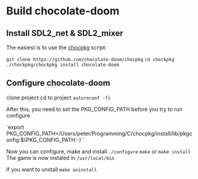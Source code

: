 # Build chocolate-doom

## Install SDL2_net & SDL2_mixer
The easiest is to use the [chocpkg](https://github.com/chocolate-doom/chocpkg) script:

`git clone https://github.com/chocolate-doom/chocpkg`
`cd chockpkg`
`./chockpkg/chockpkg install chocolate-doom`

## Configure chocolate-doom
clone project
cd to project
`autoreconf -fi`

After this, you need to set the PKG_CONFIG_PATH before you try to run configure

`export PKG_CONFIG_PATH=/Users/peter/Programming/C/chocpkg/install/lib/pkgconfig:${PKG_CONFIG_PATH:-}``

Now you can configure, make and install
`./configure`
`make`
or
`make install`
The game is now instaled in `/usr/local/bin`

If you want to unstall
`make uninstall`
